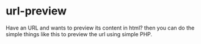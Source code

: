 # url-preview
Have an URL and wants to preview its content in html? then you can do the simple things like this to preview the url using simple PHP.
